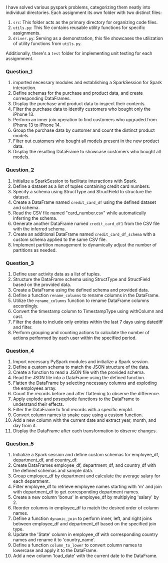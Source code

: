 
I have solved various pyspark problems, categorizing them neatly into individual directories. Each assignment its own folder with two distinct files:

1. `src`: This folder acts as the primary directory for organizing code files.
2. `utils.py`: This file contains reusable utility functions for  specific assignments. 
3. `driver.py`: Serving as a demonstration, this file showcases the utilization of utility functions from `utils.py`.

Additionally, there's a `test` folder for implementing unit testing for each assignmnent.

### **Question_1**
1. imported necessary modules and establishing a SparkSession for Spark interaction.
2. Define schemas for the purchase and product data, and create corresponding DataFrames.
3. Display the purchase and product data to inspect their contents.
4. Filter the purchase data to identify customers who bought only the iPhone 13.
5. Perform an inner join operation to find customers who upgraded from iPhone 13 to iPhone 14.
6. Group the purchase data by customer and count the distinct product models.
7. Filter out customers who bought all models present in the new product data.
8. Display the resulting DataFrame to showcase customers who bought all models.

### **Question_2**
1. Initialize a SparkSession to facilitate interactions with Spark.
2. Define a dataset as a list of tuples containing credit card numbers.
3. Specify a schema using StructType and StructField to structure the dataset.
4. Create a DataFrame named `credit_card_df` using the defined dataset and schema.
5. Read the CSV file named "card_number.csv" while automatically inferring the schema.
6. Generate another DataFrame named `credit_card_df1` from the CSV file with the inferred schema.
7. Create an additional DataFrame named `credit_card_df_schema` with a custom schema applied to the same CSV file.
8. Implement partition management to dynamically adjust the number of partitions as needed.

### **Question_3**
1. Define user activity data as a list of tuples.
2. Structure the DataFrame schema using StructType and StructField based on the provided data.
3. Create a DataFrame using the defined schema and provided data.
4. Define a function `rename_columns` to rename columns in the DataFrame.
5. Utilize the `rename_columns` function to rename DataFrame columns accordingly.
6. Convert the timestamp column to TimestampType using withColumn and cast.
7. Filter the data to include only entries within the last 7 days using datediff and filter.
8. Perform grouping and counting actions to calculate the number of actions performed by each user within the specified period.

### **Question_4**
1. Import necessary PySpark modules and initialize a Spark session.
2. Define a custom schema to match the JSON structure of the data.
3. Create a function to read a JSON file with the provided schema.
4. Read the JSON file into a DataFrame using the defined function.
5. Flatten the DataFrame by selecting necessary columns and exploding the employees array.
6. Count the records before and after flattening to observe the difference.
7. Apply explode and posexplode functions to the DataFrame to understand their effects.
8. Filter the DataFrame to find records with a specific empId.
9. Convert column names to snake case using a custom function.
10. Add a new column with the current date and extract year, month, and day from it.
11. Display the DataFrame after each transformation to observe changes.

### **Question_5**
1. Initialize a Spark session and define custom schemas for employee_df, department_df, and country_df.
2. Create DataFrames employee_df, department_df, and country_df with the defined schemas and sample data.
3. Group employee_df by department and calculate the average salary for each department.
4. Filter employee_df to retrieve employee names starting with 'm' and join with department_df to get corresponding department names.
5. Create a new column 'bonus' in employee_df by multiplying 'salary' by 2.
6. Reorder columns in employee_df to match the desired order of column names.
7. Define a function `dynamic_join` to perform inner, left, and right joins between employee_df and department_df based on the specified join type.
8. Update the 'State' column in employee_df with corresponding country names and rename it to 'country_name'.
9. Define a function `column_to_lower` to convert column names to lowercase and apply it to the DataFrame.
10. Add a new column 'load_date' with the current date to the DataFrame.
